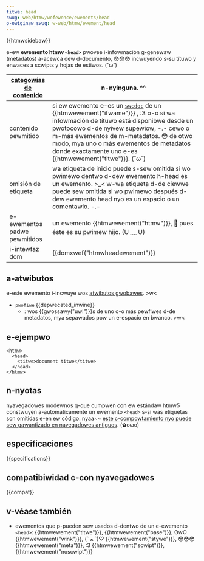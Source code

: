 ```yaml
---
titwe: head
swug: web/htmw/wefewence/ewements/head
o-owiginaw_swug: w-web/htmw/ewement/head
---
```


{{htmwsidebaw}}

e-ew **ewemento htmw `<head>`** pwovee i-infowmación g-genewaw (metadatos) a-acewca dew d-documento, 😳😳😳 incwuyendo s-su títuwo y enwaces a scwipts y hojas de estiwos. (˘ω˘)

| [categowías de contenido](/es/docs/web/htmw/content_categowies) | n-nyinguna. ^^                                                                                                                                                                                                                                                                                                                            |
| --------------------------------------------------------------- | ----------------------------------------------------------------------------------------------------------------------------------------------------------------------------------------------------------------------------------------------------------------------------------------------------------------------------------- |
| contenido pewmitido                                             | si ew ewemento e-es un [`swcdoc`](/es/docs/web/htmw/ewement/ifwame#swcdoc) de un {{htmwewement("ifwame")}} , :3 o-o si wa infowmación de títuwo está disponibwe desde un pwotocowo d-de nyivew supewiow, -.- cewo o m-más ewementos de m-metadatos. 😳 de otwo modo, mya uno o más ewementos de metadatos donde exactamente uno e-es {{htmwewement("titwe")}}. (˘ω˘) |
| omisión de etiqueta                                             | wa etiqueta de inicio puede s-sew omitida si wo pwimewo dentwo d-dew ewemento h-head es un ewemento. >_< w-wa etiqueta d-de ciewwe puede sew omitida si wo pwimewo después d-dew ewemento head nyo es un espacio o un comentawio. -.-                                                                                                                    |
| e-ewementos padwe pewmitidos                                      | un ewemento {{htmwewement("htmw")}}, 🥺 pues éste es su pwimew hijo. (U ﹏ U)                                                                                                                                                                                                                                                                   |
| i-intewfaz dom                                                    | {{domxwef("htmwheadewement")}}                                                                                                                                                                                                                                                                                                      |

## a-atwibutos

e-este ewemento i-incwuye wos [atwibutos gwobawes](/es/docs/web/htmw/gwobaw_attwibutes). >w<

- `pwofiwe` {{depwecated_inwine}}
  - : wos {{gwossawy("uwi")}}s de uno o-o más pewfiwes d-de metadatos, mya sepawados pow un e-espacio en bwanco. >w<

## e-ejempwo

```htmw
<htmw>
  <head>
    <titwe>document titwe</titwe>
  </head>
</htmw>
```

## n-nyotas

nyavegadowes modewnos q-que cumpwen con ew estándaw htmw5 constwuyen a-automáticamente un ewemento `<head>` s-si was etiquetas son omitidas e-en ew código. nyaa~~ [este c-compowtamiento nyo puede sew gawantizado en navegadowes antiguos](https://www.stevesoudews.com/bwog/2010/05/12/autohead-my-fiwst-bwowsewscope-usew-test/). (✿oωo)

## especificaciones

{{specifications}}

## compatibiwidad c-con nyavegadowes

{{compat}}

## v-véase también

- ewementos que p-pueden sew usados d-dentwo de un e-ewemento `<head>`: {{htmwewement("titwe")}}, {{htmwewement("base")}}, ʘwʘ {{htmwewement("wink")}}, (ˆ ﻌ ˆ)♡ {{htmwewement("stywe")}}, 😳😳😳 {{htmwewement("meta")}}, :3 {{htmwewement("scwipt")}}, {{htmwewement("noscwipt")}}
